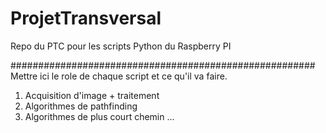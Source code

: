 # ProjetTransversal
Repo du PTC pour les scripts Python du Raspberry PI

#######################################################
Mettre ici le role de chaque script et ce qu'il va faire.

1) Acquisition d'image + traitement
2) Algorithmes de pathfinding
3) Algorithmes de plus court chemin
...

